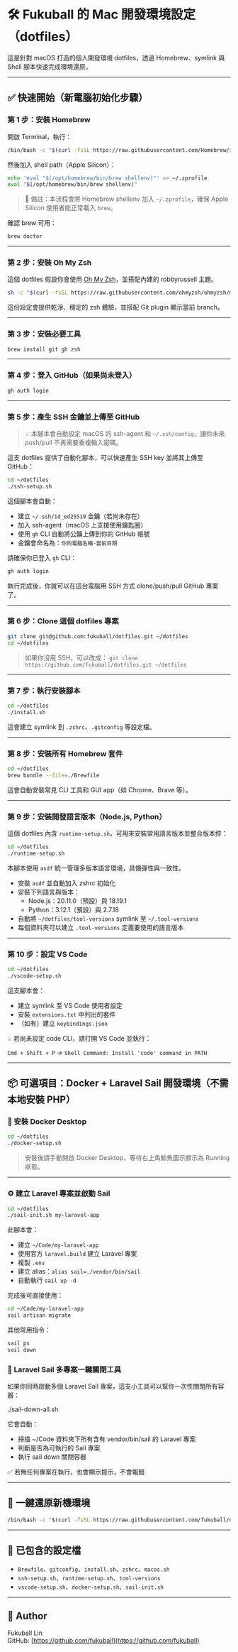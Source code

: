 # 🛠 Fukuball 的 Mac 開發環境設定（dotfiles）

這是針對 macOS 打造的個人開發環境 dotfiles，透過 Homebrew、symlink 與 Shell 腳本快速完成環境還原。

---

## ✅ 快速開始（新電腦初始化步驟）

### 第 1 步：安裝 Homebrew

開啟 Terminal，執行：

```bash
/bin/bash -c "$(curl -fsSL https://raw.githubusercontent.com/Homebrew/install/HEAD/install.sh)"
```

然後加入 shell path（Apple Silicon）：

```bash
echo 'eval "$(/opt/homebrew/bin/brew shellenv)"' >> ~/.zprofile
eval "$(/opt/homebrew/bin/brew shellenv)"
```

> 📁 備註：本流程會將 Homebrew shellenv 加入 `~/.zprofile`，確保 Apple Silicon 使用者能正常載入 `brew`。

確認 brew 可用：

```bash
brew doctor
```

---

### 第 2 步：安裝 Oh My Zsh

這個 dotfiles 假設你會使用 [Oh My Zsh](https://ohmyz.sh/)，並搭配內建的 robbyrussell 主題。

```bash
sh -c "$(curl -fsSL https://raw.githubusercontent.com/ohmyzsh/ohmyzsh/master/tools/install.sh)"
```

這份設定會提供乾淨、穩定的 zsh 體驗，並搭配 Git plugin 顯示當前 branch。

---

### 第 3 步：安裝必要工具

```bash
brew install git gh zsh
```

---

### 第 4 步：登入 GitHub（如果尚未登入）

```bash
gh auth login
```

---

### 第 5 步：產生 SSH 金鑰並上傳至 GitHub

> 💡 本腳本會自動設定 macOS 的 ssh-agent 和 `~/.ssh/config`，讓你未來 push/pull 不再需要重複輸入密碼。

這支 dotfiles 提供了自動化腳本，可以快速產生 SSH key 並將其上傳至 GitHub：

```bash
cd ~/dotfiles
./ssh-setup.sh
```

這個腳本會自動：

- 建立 `~/.ssh/id_ed25519` 金鑰（若尚未存在）
- 加入 ssh-agent（macOS 上支援使用鑰匙圈）
- 使用 `gh` CLI 自動將公鑰上傳到你的 GitHub 帳號
- 金鑰會命名為：`你的電腦名稱-當前日期`

請確保你已登入 `gh` CLI：

```bash
gh auth login
```

執行完成後，你就可以在這台電腦用 SSH 方式 clone/push/pull GitHub 專案了。

---

### 第 6 步：Clone 這個 dotfiles 專案

```bash
git clone git@github.com:fukuball/dotfiles.git ~/dotfiles
cd ~/dotfiles
```

> 如果你沒用 SSH，可以改成：
> `git clone https://github.com/fukuball/dotfiles.git ~/dotfiles`

---

### 第 7 步：執行安裝腳本

```bash
cd ~/dotfiles
./install.sh
```

這會建立 symlink 到 `.zshrc`、`.gitconfig` 等設定檔。

---

### 第 8 步：安裝所有 Homebrew 套件

```bash
cd ~/dotfiles
brew bundle --file=./Brewfile
```

這會自動安裝常見 CLI 工具和 GUI app（如 Chrome、Brave 等）。

---

### 第 9 步：安裝開發語言版本（Node.js, Python）

這個 dotfiles 內含 `runtime-setup.sh`，可用來安裝常用語言版本並整合版本控：

```bash
cd ~/dotfiles
./runtime-setup.sh
```

本腳本使用 `asdf` 統一管理多版本語言環境，具備彈性與一致性。

- 安裝 `asdf` 並自動加入 zshrc 初始化
- 安裝下列語言與版本：
  - Node.js：20.11.0（預設）與 18.19.1
  - Python：3.12.1（預設）與 2.7.18
- 自動將 `~/dotfiles/tool-versions` symlink 至 `~/.tool-versions`
- 每個資料夾可以建立 `.tool-versions` 定義要使用的語言版本

---

### 第 10 步：設定 VS Code

```bash
cd ~/dotfiles
./vscode-setup.sh
```

這支腳本會：

- 建立 symlink 至 VS Code 使用者設定
- 安裝 `extensions.txt` 中列出的套件
- （如有）建立 `keybindings.json`

💡 若尚未設定 code CLI，請打開 VS Code 並執行：

`Cmd + Shift + P` → `Shell Command: Install 'code' command in PATH`

---

## 📦 可選項目：Docker + Laravel Sail 開發環境（不需本地安裝 PHP）

### 🐳 安裝 Docker Desktop

```bash
cd ~/dotfiles
./docker-setup.sh
```

> 安裝後請手動開啟 Docker Desktop，等待右上角鯨魚圖示顯示為 Running 狀態。

---

### ⚙️ 建立 Laravel 專案並啟動 Sail

```bash
cd ~/dotfiles
./sail-init.sh my-laravel-app
```

此腳本會：

- 建立 `~/Code/my-laravel-app`
- 使用官方 `laravel.build` 建立 Laravel 專案
- 複製 `.env`
- 建立 alias：`alias sail=./vendor/bin/sail`
- 自動執行 `sail up -d`

完成後可直接使用：

```bash
cd ~/Code/my-laravel-app
sail artisan migrate
```

其他常用指令：

```bash
sail ps
sail down
```

### 📛 Laravel Sail 多專案一鍵關閉工具

如果你同時啟動多個 Laravel Sail 專案，這支小工具可以幫你一次性關閉所有容器：

./sail-down-all.sh

它會自動：

- 掃描 ~/Code 資料夾下所有含有 vendor/bin/sail 的 Laravel 專案
- 判斷是否為可執行的 Sail 專案
- 執行 sail down 關閉容器

✅ 若無任何專案在執行，也會顯示提示，不會報錯

---

## 🧙 一鍵還原新機環境

```bash
/bin/bash -c "$(curl -fsSL https://raw.githubusercontent.com/fukuball/dotfiles/master/bootstrap.sh)"
```

---

## 🔧 已包含的設定檔

- `Brewfile`、`gitconfig`、`install.sh`、`zshrc`、`macos.sh`
- `ssh-setup.sh`、`runtime-setup.sh`、`tool-versions`
- `vscode-setup.sh`、`docker-setup.sh`、`sail-init.sh`

---

## 🙌 Author

Fukuball Lin  
GitHub: [https://github.com/fukuball](https://github.com/fukuball)
